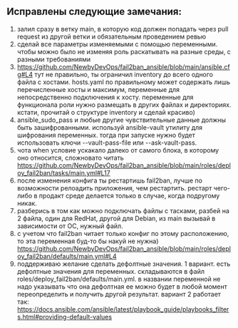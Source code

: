 ## Исправлены следующие замечания:

1. залил сразу в ветку main, в которую код должен попадать через pull request из другой ветки и обязательным проведением ревью
2. сделай все параметры изменяемыми с помощью переменными. чтобы можно было не изменяя роль раскатывать на разные среды, с разными требованиями
3. https://github.com/NewbyDevOps/fail2ban_ansible/blob/main/ansible.cfg#L4 тут не правильно, ты ограничил inventory до всего одного файла с хостами. hosts.yaml по правильному может содержать лишь перечисленные хосты и максимум, переменные для непосредственно подключения к хосту. переменные для функционала роли нужно размещать в других файлах и директориях. кстати, прочитай о структуре inventory и сделай красиво)
4. ansible_sudo_pass и любые другие чувствительные данные должны быть зашифрованными. используй ansible-vault утилиту для шифрования переменных. тогда при запуске нужно  будет использовать ключи --vault-pass-file или --ask-vault-pass. 
5. чота when условие ускакало далеко от самого блока, в которому оно относится, сложновато читать https://github.com/NewbyDevOps/fail2ban_ansible/blob/main/roles/deploy_fail2ban/tasks/main.yml#L17
6. после изменения конфига ты рестартишь fail2ban, лучше по возможности релоадить приложения, чем рестартить. рестарт чего-либо в продакт среде делается только в случае, когда подругому никак.
7. разберись в том как можно подключать файлы с тасками, разбей на 2 файла, один для RedHat, другой для Debian, из main вызывай в зависимости от ОС, нужный файл.
8. с учетом что fail2ban читает только конфиг по этому расположению, то эта переменная буд-то бы накуй не нужна) https://github.com/NewbyDevOps/fail2ban_ansible/blob/main/roles/deploy_fail2ban/defaults/main.yml#L4
9. поддерживаю желание сделать дефолтные значения. 1 вариант. есть дефолтные значения для переменных. складываются в файл roles/deploy_fail2ban/defaults/main.yml. в названии переменной не надо указывать что она дефолтная ее можно будет в любой момент переопределить и получить другой результат. вариант 2 работает так: https://docs.ansible.com/ansible/latest/playbook_guide/playbooks_filters.html#providing-default-values